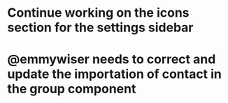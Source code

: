 # Continue working on the icons section for the settings sidebar

# @emmywiser needs to correct and update the importation of contact in the group component
